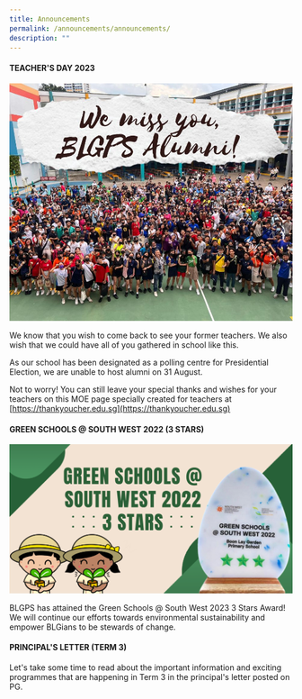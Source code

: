 ```yaml
---
title: Announcements
permalink: /announcements/announcements/
description: ""
---
```

#### TEACHER'S DAY 2023

![](/images/blgps%20td.jpg)

We know that you wish to come back to see your former teachers. We also wish that we could have all of you gathered in school like this. 

As our school has been designated as a polling centre for Presidential Election, we are unable to host alumni on 31 August.

Not to worry! You can still leave your special thanks and wishes for your teachers on this MOE page specially created for teachers at [https://thankyoucher.edu.sg](https://thankyoucher.edu.sg)
#### GREEN SCHOOLS @ SOUTH WEST 2022 (3 STARS)
![](/images/Website%20announcement%20images.png)

BLGPS has attained the Green Schools @ South West 2023 3 Stars Award! We will continue our efforts towards environmental sustainability and empower BLGians to be stewards of change.


#### PRINCIPAL'S LETTER (TERM 3)
Let's take some time to read about the important information and exciting programmes that are happening in Term 3 in the principal's letter posted on PG.